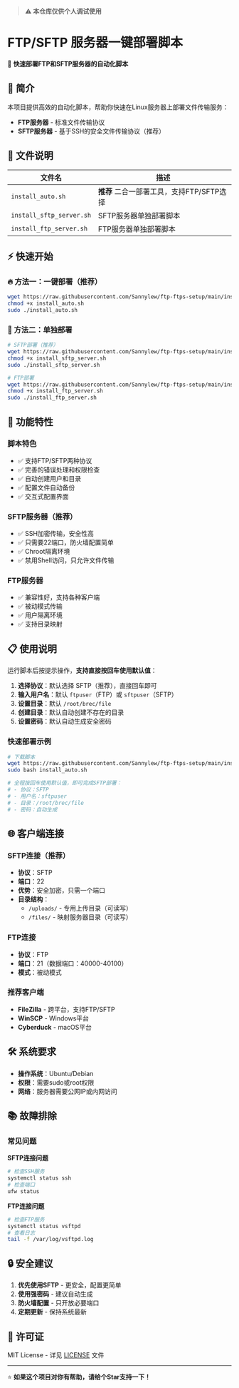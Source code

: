 > **⚠️ 本仓库仅供个人调试使用**

# FTP/SFTP 服务器一键部署脚本

🚀 **快速部署FTP和SFTP服务器的自动化脚本**

## 📝 简介

本项目提供高效的自动化脚本，帮助你快速在Linux服务器上部署文件传输服务：

- **FTP服务器** - 标准文件传输协议
- **SFTP服务器** - 基于SSH的安全文件传输协议（推荐）

## 📁 文件说明

| 文件名 | 描述 |
|--------|------|
| `install_auto.sh` | **推荐** 二合一部署工具，支持FTP/SFTP选择 |
| `install_sftp_server.sh` | SFTP服务器单独部署脚本 |
| `install_ftp_server.sh` | FTP服务器单独部署脚本 |

## ⚡ 快速开始

### 🔥 方法一：一键部署（推荐）

```bash
wget https://raw.githubusercontent.com/Sannylew/ftp-ftps-setup/main/install_auto.sh
chmod +x install_auto.sh
sudo ./install_auto.sh
```

### 📡 方法二：单独部署

```bash
# SFTP部署（推荐）
wget https://raw.githubusercontent.com/Sannylew/ftp-ftps-setup/main/install_sftp_server.sh
chmod +x install_sftp_server.sh
sudo ./install_sftp_server.sh

# FTP部署
wget https://raw.githubusercontent.com/Sannylew/ftp-ftps-setup/main/install_ftp_server.sh
chmod +x install_ftp_server.sh
sudo ./install_ftp_server.sh
```

## 🔧 功能特性

### 脚本特色
- ✅ 支持FTP/SFTP两种协议
- ✅ 完善的错误处理和权限检查
- ✅ 自动创建用户和目录
- ✅ 配置文件自动备份
- ✅ 交互式配置界面

### SFTP服务器（推荐）
- ✅ SSH加密传输，安全性高
- ✅ 只需要22端口，防火墙配置简单
- ✅ Chroot隔离环境
- ✅ 禁用Shell访问，只允许文件传输

### FTP服务器
- ✅ 兼容性好，支持各种客户端
- ✅ 被动模式传输
- ✅ 用户隔离环境
- ✅ 支持目录映射

## 📋 使用说明

运行脚本后按提示操作，**支持直接按回车使用默认值**：

1. **选择协议**：默认选择 SFTP（推荐），直接回车即可
2. **输入用户名**：默认 `ftpuser`（FTP）或 `sftpuser`（SFTP）
3. **设置目录**：默认 `/root/brec/file`
4. **创建目录**：默认自动创建不存在的目录
5. **设置密码**：默认自动生成安全密码

### 快速部署示例

```bash
# 下载脚本
wget https://raw.githubusercontent.com/Sannylew/ftp-ftps-setup/main/install_auto.sh
sudo bash install_auto.sh

# 全程按回车使用默认值，即可完成SFTP部署：
# - 协议：SFTP
# - 用户名：sftpuser  
# - 目录：/root/brec/file
# - 密码：自动生成
```

## 🌐 客户端连接

### SFTP连接（推荐）
- **协议**：SFTP
- **端口**：22
- **优势**：安全加密，只需一个端口
- **目录结构**：
  - `/uploads/` - 专用上传目录（可读写）
  - `/files/` - 映射服务器目录（可读写）

### FTP连接
- **协议**：FTP
- **端口**：21（数据端口：40000-40100）
- **模式**：被动模式

### 推荐客户端
- **FileZilla** - 跨平台，支持FTP/SFTP
- **WinSCP** - Windows平台
- **Cyberduck** - macOS平台

## 🛠️ 系统要求

- **操作系统**：Ubuntu/Debian
- **权限**：需要sudo或root权限
- **网络**：服务器需要公网IP或内网访问

## 📚 故障排除

### 常见问题

**SFTP连接问题**
```bash
# 检查SSH服务
systemctl status ssh
# 检查端口
ufw status
```

**FTP连接问题**
```bash
# 检查FTP服务
systemctl status vsftpd
# 查看日志
tail -f /var/log/vsftpd.log
```

## 🔒 安全建议

1. **优先使用SFTP** - 更安全，配置更简单
2. **使用强密码** - 建议自动生成
3. **防火墙配置** - 只开放必要端口
4. **定期更新** - 保持系统最新

## 📄 许可证

MIT License - 详见 [LICENSE](LICENSE) 文件

---

⭐ **如果这个项目对你有帮助，请给个Star支持一下！**